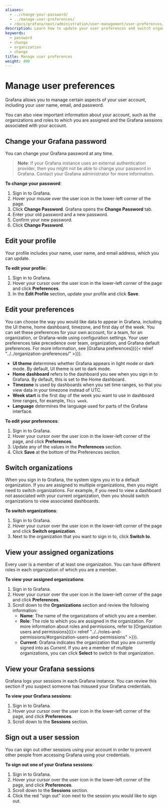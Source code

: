 ```yaml
---
aliases:
  - ../change-your-password/
  - ../manage-user-preferences/
  - /docs/grafana/next/administration/user-management/user-preferences/
description: Learn how to update your user preferences and switch organizations
keywords:
  - password
  - change
  - organization
  - change
title: Manage user preferences
weight: 400
---
```


# Manage user preferences

Grafana allows you to manage certain aspects of your user account, including your user name, email, and password.

You can also view important information about your account, such as the organizations and roles to which you are assigned and the Grafana sessions associated with your account.

## Change your Grafana password

You can change your Grafana password at any time.

> **Note**: If your Grafana instance uses an <!--[external authentication provider]({{< relref "../../../setup-grafana/configure-security/configure-authentication/" >}})--> external authentication provider, then you might not be able to change your password in Grafana. Contact your Grafana administrator for more information.

**To change your password**:

1. Sign in to Grafana.
1. Hover your mouse over the user icon in the lower-left corner of the page.
1. Click **Change Password**. Grafana opens the **Change Password** tab.
1. Enter your old password and a new password.
1. Confirm your new password.
1. Click **Change Password**.

## Edit your profile

Your profile includes your name, user name, and email address, which you can update.

**To edit your profile**:

1. Sign in to Grafana.
1. Hover your cursor over the user icon in the lower-left corner of the page and click **Preferences**.
1. In the **Edit Profile** section, update your profile and click **Save**.

## Edit your preferences

You can choose the way you would like data to appear in Grafana, including the UI theme, home dashboard, timezone, and first day of the week. You can set these preferences for your own account, for a team, for an organization, or Grafana-wide using configuration settings. Your user preferences take precedence over team, organization, and Grafana default preferences. For more information, see [Grafana preferences]({{< relref "../../organization-preferences/" >}}).

- **UI theme** determines whether Grafana appears in light mode or dark mode. By default, UI theme is set to dark mode.
- **Home dashboard** refers to the dashboard you see when you sign in to Grafana. By default, this is set to the Home dashboard.
- **Timezone** is used by dashboards when you set time ranges, so that you view data in your timezone instead of UTC.
- **Week start** is the first day of the week you want to use in dashboard time ranges, for example, `This week`.
- **Language** determines the language used for parts of the Grafana interface.

**To edit your preferences**:

1. Sign in to Grafana.
1. Hover your cursor over the user icon in the lower-left corner of the page, and click **Preferences**.
1. Update any of the values in the **Preferences** section.
1. Click **Save** at the bottom of the Preferences section.

## Switch organizations

When you sign in to Grafana, the system signs you in to a default organization. If you are assigned to multiple organizations, then you might need to switch organizations. For example, if you need to view a dashboard not associated with your current organization, then you should switch organizations to view associated dashboards.

**To switch organizations**:

1. Sign in to Grafana.
1. Hover your cursor over the user icon in the lower-left corner of the page and click **Switch organization**.
1. Next to the organization that you want to sign in to, click **Switch to**.

## View your assigned organizations

Every user is a member of at least one organization. You can have different roles in each organization of which you are a member.

**To view your assigned organizations**:

1. Sign in to Grafana.
1. Hover your cursor over the user icon in the lower-left corner of the page and click **Preferences**.
1. Scroll down to the **Organizations** section and review the following information:
   - **Name**: The name of the organizations of which you are a member.
   - **Role**: The role to which you are assigned in the organization. For more information about roles and permissions, refer to [Organization users and permissions]({{< relref "../../roles-and-permissions/#organization-users-and-permissions" >}}).
   - **Current**: Grafana indicates the organization that you are currently signed into as _Current_. If you are a member of multiple organizations, you can click **Select** to switch to that organization.

## View your Grafana sessions

Grafana logs your sessions in each Grafana instance. You can review this section if you suspect someone has misused your Grafana credentials.

**To view your Grafana sessions**:

1. Sign in to Grafana.
1. Hover your cursor over the user icon in the lower-left corner of the page, and click **Preferences**.
1. Scroll down to the **Sessions** section.

## Sign out a user session

You can sign out other sessions using your account in order to prevent other people from accessing Grafana using your credentials.

**To sign out one of your Grafana sessions**:

1. Sign in to Grafana.
1. Hover your cursor over the user icon in the lower-left corner of the page, and click **Preferences**.
1. Scroll down to the **Sessions** section.
1. Click the red "sign out" icon next to the session you would like to sign out.
